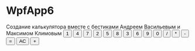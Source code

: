 # WpfApp6
Создание калькулятора вместе с бестиками Андреем Васильевым и Максимом Климовым
 <Button Grid.Column="0" Grid.Row=" 1" Background="Violet" FontFamily="Wide Latin" FontSize="36">1</Button>
        <Button Grid.Column="0" Grid.Row=" 2" Background="Violet" FontFamily="Wide Latin" FontSize="36">4</Button>
        <Button Grid.Column="0" Grid.Row=" 3" Background="Violet" FontFamily="Wide Latin" FontWeight="Bold" FontSize="36">7</Button>
        <Button Grid.Column="1" Grid.Row=" 1" Background="Violet" FontFamily="Wide Latin" FontSize="36">2</Button>
        <Button Grid.Column="1" Grid.Row=" 2" Background="Violet" FontFamily="Wide Latin" FontSize="36">5</Button>
        <Button Grid.Column="1" Grid.Row=" 3" Background="Violet" FontSize="36" FontFamily="Wide Latin">8</Button>
        <Button Grid.Column="2" Grid.Row=" 1" Background="Violet" FontFamily="Wide Latin" FontSize="36">3</Button>
        <Button Grid.Column="2" Grid.Row=" 2" Background="Violet" FontSize="36" FontFamily="Wide Latin">6</Button>
        <Button Grid.Column="2" Grid.Row=" 3" Background="Violet" FontFamily="Wide Latin" FontSize="36">9</Button>
        <Button Grid.Column="0" Grid.Row=" 4" Background="Violet" FontSize="36" FontFamily="Wide Latin">0</Button>
        <Button Grid.Column="3" Grid.Row=" 3" Background="Violet" FontSize="36" FontFamily="Wide Latin">/</Button>
        <Button Grid.Column="3" Grid.Row=" 4" Background="Violet" FontFamily="Wide Latin" FontSize="48" FontWeight="Normal">*</Button>
        <Button Grid.Column="3" Grid.Row=" 2" Background="Violet" FontSize="36" FontFamily="Wide Latin">-</Button>
        <Button Grid.Column="1" Grid.Row=" 4" Background="Violet" FontSize="36" FontFamily="Wide Latin">=</Button>
        <Button Grid.Column="2" Grid.Row=" 4" Background="Violet" FontSize="36" FontFamily="Wide Latin">AC</Button>
        <Button Grid.Column="3" Background="Violet" BorderBrush="#FFD234F0" Margin="-1,0,0,1" Grid.Row="1" FontFamily="Wide Latin" FontSize="36" FontWeight="Bold">+</Button>
